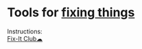 
# Tools for [fixing things](https://notageni.us/fix/)

Instructions:  
[Fix-It Club☁](https://fixitclub.com/)
